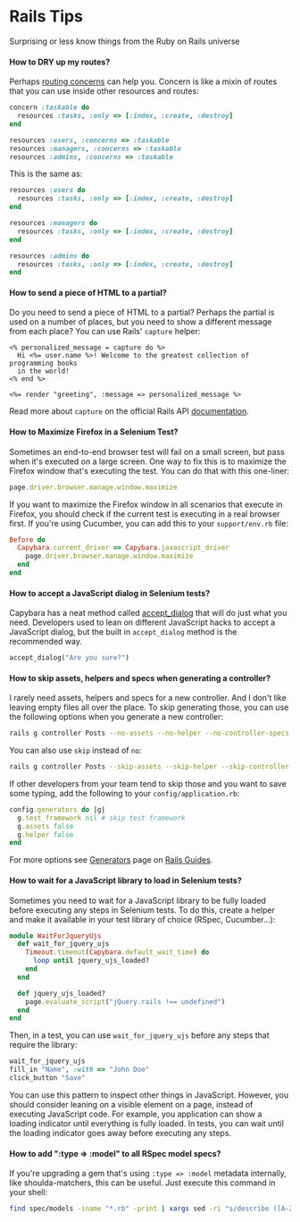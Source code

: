 # Rails Tips

Surprising or less know things from the Ruby on Rails universe

#### How to DRY up my routes?

Perhaps [routing concerns](http://guides.rubyonrails.org/routing.html#routing-concerns)
can help you. Concern is like a mixin of routes that you can use inside other
resources and routes:

```ruby
concern :taskable do
  resources :tasks, :only => [:index, :create, :destroy]
end

resources :users, :concerns => :taskable
resources :managers, :concerns => :taskable
resources :admins, :concerns => :taskable
```

This is the same as:

```ruby
resources :users do
  resources :tasks, :only => [:index, :create, :destroy]
end

resources :managers do
  resources :tasks, :only => [:index, :create, :destroy]
end

resources :admins do
  resources :tasks, :only => [:index, :create, :destroy]
end

```

#### How to send a piece of HTML to a partial?

Do you need to send a piece of HTML to a partial? Perhaps the partial is used
on a number of places, but you need to show a different message from each place?
You can use Rails' `capture` helper:

```erb
<% personalized_message = capture do %>
  Hi <%= user.name %>! Welcome to the greatest collection of programming books
  in the world!
<% end %>

<%= render "greeting", :message => personalized_message %>
```

Read more about `capture` on the official Rails API
[documentation](http://api.rubyonrails.org/classes/ActionView/Helpers/CaptureHelper.html#method-i-capture).

#### How to Maximize Firefox in a Selenium Test?

Sometimes an end-to-end browser test will fail on a small screen, but pass when
it's executed on a large screen. One way to fix this is to maximize the Firefox
window that's executing the test. You can do that with this one-liner:

```ruby
page.driver.browser.manage.window.maximize
```

If you want to maximize the Firefox window in all scenarios that execute in Firefox,
you should check if the current test is executing in a real browser first. If you're
using Cucumber, you can add this to your `support/env.rb` file:

```ruby
Before do
  Capybara.current_driver == Capybara.javascript_driver
    page.driver.browser.manage.window.maximize
  end
end
```

#### How to accept a JavaScript dialog in Selenium tests?

Capybara has a neat method called
[accept_dialog](http://www.rubydoc.info/github/jnicklas/capybara/master/Capybara%2FSession%3Aaccept_alert)
that will do just what you need. Developers used to lean on different JavaScript
hacks to accept a JavaScript dialog, but the built in `accept_dialog` method is
the recommended way.

```ruby
accept_dialog("Are you sure?")
```

#### How to skip assets, helpers and specs when generating a controller?

I rarely need assets, helpers and specs for a new controller. And I don't like
leaving empty files all over the place. To skip generating those, you can use
the following options when you generate a new controller:

```bash
rails g controller Posts --no-assets --no-helper --no-controller-specs
```

You can also use `skip` instead of `no`:

```bash
rails g controller Posts --skip-assets --skip-helper --skip-controller-specs
```

If other developers from your team tend to skip those and you want to save some
typing, add the following to your `config/application.rb`:

```ruby
config.generators do |g|
  g.test_framework nil # skip test framework
  g.assets false
  g.helper false
end
```

For more options see [Generators](http://guides.rubyonrails.org/generators.html)
page on [Rails Guides](http://guides.rubyonrails.org/index.html).

#### How to wait for a JavaScript library to load in Selenium tests?

Sometimes you need to wait for a JavaScript library to be fully loaded before
executing any steps in Selenium tests. To do this, create a helper and make it
available in your test library of choice (RSpec, Cucumber...):

```ruby
module WaitForJqueryUjs
  def wait_for_jquery_ujs
    Timeout.timeout(Capybara.default_wait_time) do
      loop until jquery_ujs_loaded?
    end
  end

  def jquery_ujs_loaded?
    page.evaluate_script("jQuery.rails !== undefined")
  end
end
```

Then, in a test, you can use `wait_for_jquery_ujs` before any steps that require
the library:

```ruby
wait_for_jquery_ujs
fill_in "Name", :with => "John Doe"
click_button "Save"
```

You can use this pattern to inspect other things in JavaScript. However, you
should consider leaning on a visible element on a page, instead of executing
JavaScript code. For example, you application can show a loading indicator
until everything is fully loaded. In tests, you can wait until the loading
indicator goes away before executing any steps.

#### How to add ":type => :model" to all RSpec model specs?

If you're upgrading a gem that's using `:type => :model` metadata internally,
like shoulda-matchers, this can be useful. Just execute this command in your
shell:

```bash
find spec/models -iname "*.rb" -print | xargs sed -ri "s/describe ([A-Z].*) do/describe \1, :type => :model do/g"
```
